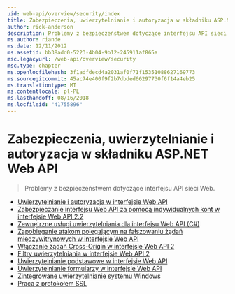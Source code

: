 ```yaml
---
uid: web-api/overview/security/index
title: Zabezpieczenia, uwierzytelnianie i autoryzacja w składniku ASP.NET Web API | Dokumentacja firmy Microsoft
author: rick-anderson
description: Problemy z bezpieczeństwem dotyczące interfejsu API sieci Web.
ms.author: riande
ms.date: 12/11/2012
ms.assetid: bb38add0-5223-4b04-9b12-245911af865a
msc.legacyurl: /web-api/overview/security
msc.type: chapter
ms.openlocfilehash: 3f1adfdecd4a2031af0f71f15351088627169773
ms.sourcegitcommit: 45ac74e400f9f2b7dbded66297730f6f14a4eb25
ms.translationtype: MT
ms.contentlocale: pl-PL
ms.lasthandoff: 08/16/2018
ms.locfileid: "41755896"
---
```

<a name="security-authentication-and-authorization-in-aspnet-web-api"></a>Zabezpieczenia, uwierzytelnianie i autoryzacja w składniku ASP.NET Web API
====================
> Problemy z bezpieczeństwem dotyczące interfejsu API sieci Web.


- [Uwierzytelnianie i autoryzacja w interfejsie Web API](authentication-and-authorization-in-aspnet-web-api.md)
- [Zabezpieczanie interfejsu Web API za pomocą indywidualnych kont w interfejsie Web API 2.2](individual-accounts-in-web-api.md)
- [Zewnętrzne usługi uwierzytelniania dla interfejsu Web API (C#)](external-authentication-services.md)
- [Zapobieganie atakom polegającym na fałszowaniu żądań międzywitrynowych w interfejsie Web API](preventing-cross-site-request-forgery-csrf-attacks.md)
- [Włączanie żądań Cross-Origin w interfejsie Web API 2](enabling-cross-origin-requests-in-web-api.md)
- [Filtry uwierzytelniania w interfejsie Web API 2](authentication-filters.md)
- [Uwierzytelnianie podstawowe w interfejsie Web API](basic-authentication.md)
- [Uwierzytelnianie formularzy w interfejsie Web API](forms-authentication.md)
- [Zintegrowane uwierzytelnianie systemu Windows](integrated-windows-authentication.md)
- [Praca z protokołem SSL](working-with-ssl-in-web-api.md)
